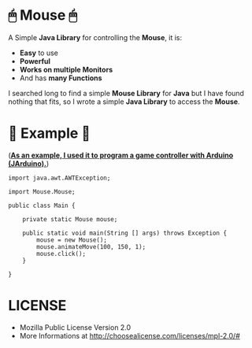 # 🖱 Mouse 🖱
A Simple **Java Library** for controlling the **Mouse**, it is:

- **Easy** to use
- **Powerful**
- **Works on multiple Monitors**
- And has **many Functions**

I searched long to find a simple **Mouse Library** for **Java** but I have found nothing that fits, 
so I wrote a simple **Java Library** to access the **Mouse**.

# 📝 Example 📝

([**As an example, I used it to program a game controller with Arduino (JArduino).**](https://github.com/AYIDouble/IOT-Arduino-Game-Controller-Java))

```
import java.awt.AWTException;

import Mouse.Mouse;

public class Main {
	
	private static Mouse mouse;
	
	public static void main(String [] args) throws Exception {
		mouse = new Mouse();
		mouse.animateMove(100, 150, 1);
		mouse.click();
	}

}
```
# LICENSE

- Mozilla Public License Version 2.0
- More Informations at   http://choosealicense.com/licenses/mpl-2.0/#
